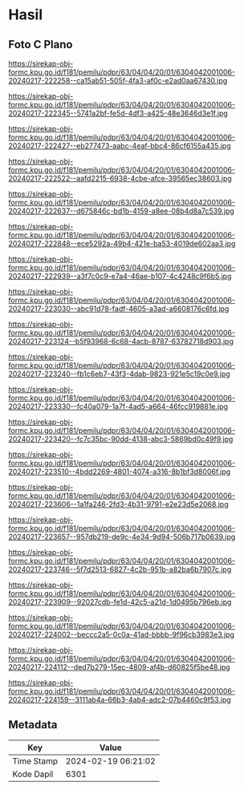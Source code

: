 # Hasil

## Foto C Plano

https://sirekap-obj-formc.kpu.go.id/f181/pemilu/pdpr/63/04/04/20/01/6304042001006-20240217-222258--ca15ab51-505f-4fa3-af0c-e2ad0aa67430.jpg

https://sirekap-obj-formc.kpu.go.id/f181/pemilu/pdpr/63/04/04/20/01/6304042001006-20240217-222345--5741a2bf-fe5d-4df3-a425-48e3646d3e1f.jpg

https://sirekap-obj-formc.kpu.go.id/f181/pemilu/pdpr/63/04/04/20/01/6304042001006-20240217-222427--eb277473-aabc-4eaf-bbc4-86cf6155a435.jpg

https://sirekap-obj-formc.kpu.go.id/f181/pemilu/pdpr/63/04/04/20/01/6304042001006-20240217-222522--aafd2215-6938-4cbe-afce-39565ec38603.jpg

https://sirekap-obj-formc.kpu.go.id/f181/pemilu/pdpr/63/04/04/20/01/6304042001006-20240217-222637--d675846c-bd1b-4159-a8ee-08b4d8a7c539.jpg

https://sirekap-obj-formc.kpu.go.id/f181/pemilu/pdpr/63/04/04/20/01/6304042001006-20240217-222848--ece5292a-49b4-421e-ba53-4019de602aa3.jpg

https://sirekap-obj-formc.kpu.go.id/f181/pemilu/pdpr/63/04/04/20/01/6304042001006-20240217-222939--a3f7c0c9-e7a4-46ae-b107-4c4248c9f6b5.jpg

https://sirekap-obj-formc.kpu.go.id/f181/pemilu/pdpr/63/04/04/20/01/6304042001006-20240217-223030--abc91d78-fadf-4605-a3ad-a6608176c6fd.jpg

https://sirekap-obj-formc.kpu.go.id/f181/pemilu/pdpr/63/04/04/20/01/6304042001006-20240217-223124--b5f93968-6c68-4acb-8787-63782718d903.jpg

https://sirekap-obj-formc.kpu.go.id/f181/pemilu/pdpr/63/04/04/20/01/6304042001006-20240217-223240--fb1c6eb7-43f3-4dab-9823-921e5c19c0e9.jpg

https://sirekap-obj-formc.kpu.go.id/f181/pemilu/pdpr/63/04/04/20/01/6304042001006-20240217-223330--fc40a079-1a7f-4ad5-a664-46fcc919881e.jpg

https://sirekap-obj-formc.kpu.go.id/f181/pemilu/pdpr/63/04/04/20/01/6304042001006-20240217-223420--fc7c35bc-90dd-4138-abc3-5869bd0c49f9.jpg

https://sirekap-obj-formc.kpu.go.id/f181/pemilu/pdpr/63/04/04/20/01/6304042001006-20240217-223510--4bdd2269-4801-4074-a316-8b1bf3d8006f.jpg

https://sirekap-obj-formc.kpu.go.id/f181/pemilu/pdpr/63/04/04/20/01/6304042001006-20240217-223606--1a1fa246-2fd3-4b31-9791-e2e23d5e2068.jpg

https://sirekap-obj-formc.kpu.go.id/f181/pemilu/pdpr/63/04/04/20/01/6304042001006-20240217-223657--957db219-de9c-4e34-9d94-506b717b0639.jpg

https://sirekap-obj-formc.kpu.go.id/f181/pemilu/pdpr/63/04/04/20/01/6304042001006-20240217-223746--5f7d2513-6827-4c2b-951b-a82ba6b7907c.jpg

https://sirekap-obj-formc.kpu.go.id/f181/pemilu/pdpr/63/04/04/20/01/6304042001006-20240217-223909--92027cdb-fe1d-42c5-a21d-1d0495b796eb.jpg

https://sirekap-obj-formc.kpu.go.id/f181/pemilu/pdpr/63/04/04/20/01/6304042001006-20240217-224002--beccc2a5-0c0a-41ad-bbbb-9f96cb3983e3.jpg

https://sirekap-obj-formc.kpu.go.id/f181/pemilu/pdpr/63/04/04/20/01/6304042001006-20240217-224112--ded7b279-15ec-4809-af4b-d60825f5be48.jpg

https://sirekap-obj-formc.kpu.go.id/f181/pemilu/pdpr/63/04/04/20/01/6304042001006-20240217-224159--3111ab4a-66b3-4ab4-adc2-07b4460c9f53.jpg


## Metadata

| Key        | Value               |
| ---------- | ------------------- |
| Time Stamp | 2024-02-19 06:21:02 |
| Kode Dapil | 6301                |



